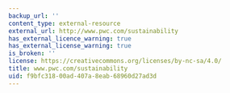 ```yaml
---
backup_url: ''
content_type: external-resource
external_url: http://www.pwc.com/sustainability
has_external_licence_warning: true
has_external_license_warning: true
is_broken: ''
license: https://creativecommons.org/licenses/by-nc-sa/4.0/
title: www.pwc.com/sustainability
uid: f9bfc318-00ad-407a-8eab-68960d27ad3d
---
```

